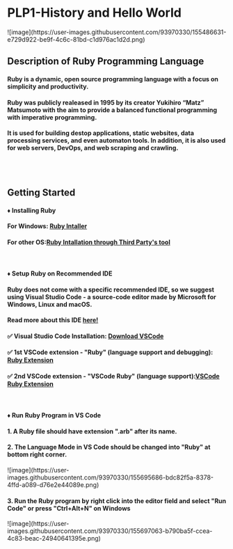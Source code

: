 <body>
<h1>PLP1-History and Hello World</h1>
![image](https://user-images.githubusercontent.com/93970330/155486631-e729d922-be9f-4c6c-81bd-c1d976ac1d2d.png)
<h2>Description of Ruby Programming Language</h2>
<h4>Ruby is a dynamic, open source programming language with a focus on simplicity and productivity.</h4>
<h4>Ruby was publicly realeased in 1995 by its creator Yukihiro “Matz” Matsumoto with the aim to provide a balanced functional programming with imperative programming.</h4>
<h4>It is used for building destop applications, static websites, data processing services, and even automaton tools. In addition, it is also used for web servers, DevOps, and web scraping and crawling.</h4>
<br><br>
<h2>Getting Started</h2>
<h4>♦ Installing Ruby<h4>
<h4>For Windows:
<a href="https://rubyinstaller.org/">Ruby Intaller</a>
</h4>
<h4>For other OS:<a/ href="https://www.ruby-lang.org/vi/documentation/installation/">Ruby Intallation through Third Party's tool</a></h4>
<br>
<h4>♦ Setup Ruby on Recommended IDE<h4>
<h4>Ruby does not come with a specific recommended IDE, so we suggest using Visual Studio Code - a source-code editor made by Microsoft for Windows, Linux and macOS.</h4>
<h4>Read more about this IDE <a href="https://code.visualstudio.com/docs">here!</a></h4>
<h4>✅ Visual Studio Code Installation:
<a href="https://code.visualstudio.com/download">Download VSCode</a></h4>
<h4>✅ 1st VSCode extension - "Ruby" (language support and debugging):
<a href="https://marketplace.visualstudio.com/items?itemName=rebornix.Ruby">Ruby Extension</a></h4>
<h4>✅ 2nd VSCode extension - "VSCode Ruby" (language support):<a href="https://marketplace.visualstudio.com/items?itemName=wingrunr21.vscode-ruby">VSCode Ruby Extension</a></h4>
<br>
<h4>♦ Run Ruby Program in VS Code</h4>
<h4>1. A Ruby file should have extension ".arb" after its name.</h4>
<h4>2. The Language Mode in VS Code should be changed into "Ruby" at bottom right corner.</h4>
![image](https://user-images.githubusercontent.com/93970330/155695686-bdc82f5a-8378-4ffd-a089-d76e2e44089e.png)
<h4>3. Run the Ruby program by right click into the editor field and select "Run Code" or press "Ctrl+Alt+N" on Windows</h4>
![image](https://user-images.githubusercontent.com/93970330/155697063-b790ba5f-ccea-4c83-beac-24940641395e.png)
</body>
